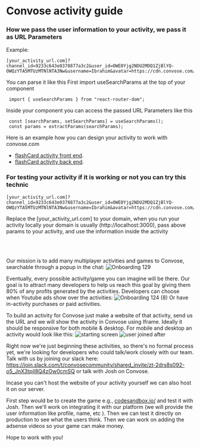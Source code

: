 # Convose activity guide

 ### How we pass the user information to your activity, we pass it as URL Parameters

Example:
```
[your_activity_url.com]?channel_id=9233c643e0378877a3c2&user_id=OWE0Yjg2NDU2MDQ1ZjBlYQ-OWQzYTA5MTUzMTNlNTA3Nw&username=Ibrahim&avatar=https://cdn.convose.com/images/variants/sgotn1609nou64rj9ocsed5g1m7e/952cd6b530142f7c7b959d72af7d5416b8145af5c5a3a1c418143950dc7f9eef
```


You can parse it like this 
First import useSearchParams at the top of your component
```
 import { useSearchParams } from "react-router-dom";
```
Inside your component you can access the passed URL Parameters like this
```
 const [searchParams, setSearchParams] = useSearchParams();
 const params = extractParams(searchParams);
```
Here is an example how you can design your activity to work with convose.com
- [flashCard activity front end](https://github.com/convose1/flashcard-activity-frontend).
- [flashCard activity back end](https://github.com/convose1/flashcard-activity-backend).

### For testing your activity if it is working or not you can try this technic
```
[your_activity_url.com]?channel_id=9233c643e0378877a3c2&user_id=OWE0Yjg2NDU2MDQ1ZjBlYQ-OWQzYTA5MTUzMTNlNTA3Nw&username=Ibrahim&avatar=https://cdn.convose.com/images/variants/sgotn1609nou64rj9ocsed5g1m7e/952cd6b530142f7c7b959d72af7d5416b8145af5c5a3a1c418143950dc7f9eef
```
Replace the [your_activity_url.com] to your domain, when you run your activity locally your domain is usually (http://localhost:3000), pass above params to your activity, and use the information inside the activity


<br/><br/>


Our mission is to add many multiplayer activities and games to Convose, searchable through a popup in the chat:
![Onboarding 129](https://github.com/convose1/convose-activities/assets/20860711/2f393fee-d3db-4a24-ba33-b214fdc1f929)

Eventually, every possible activity/game you can imagine will be there. Our goal is to attract many developers to help us reach this goal by giving them 80% of any profits generated by the activities. Developers can choose when Youtube ads show over the activities:
![Onboarding 124 (8)](https://github.com/convose1/convose-activities/assets/20860711/5c056e32-2ca9-4d2f-a6f6-190d078ae17c)
Or have in-activity purchases or paid activities.

To build an activity for Convose just make a website of that activity, send us the URL and we will show the activity in Convose using Iframe. Ideally it should be responsive 
for both mobile & desktop. For mobile and desktop an activity would look like this:
 ![starting screen](https://github.com/convose1/convose-activities/assets/20860711/5356eb4d-4ad3-4e68-9e58-a7646e6054c8)
![user joined after](https://github.com/convose1/convose-activities/assets/20860711/36c4f99f-5479-41e2-accb-37db7dc3bd6b)


Right now we're just beginning these activities, so there's no formal process yet, we're looking for developers who could talk/work closely with our team. Talk with us by joining our slack here: https://join.slack.com/t/convosecommunity/shared_invite/zt-2drs8s092-o5_JnX3tpjl8Q4zOw0cmSQ or talk with Josh on Convose.

Incase you can't host the website of your activity yourself we can also host it on our server.

First step would be to create the game e.g., [codesandbox.io/](url) and test it with Josh. Then we'll work on integrating it with our platform (we will provide the user information like profile, name, etc ). Then we can test it directly on production to see what the users think. Then we can work on adding the adsense videos so your game can make money.

Hope to work with you!
